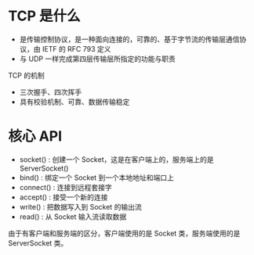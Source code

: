 # TCP 是什么
- 是传输控制协议，是一种面向连接的，可靠的、基于字节流的传输层通信协议，由 IETF 的 RFC 793 定义
- 与 UDP 一样完成第四层传输层所指定的功能与职责

TCP 的机制
- 三次握手、四次挥手
- 具有校验机制、可靠、数据传输稳定

# 核心 API
- socket() : 创建一个 Socket，这是在客户端上的，服务端上的是 ServerSocket()
- bind() : 绑定一个 Socket 到一个本地地址和端口上
- connect() : 连接到远程套接字
- accept() : 接受一个新的连接
- write() : 把数据写入到 Socket 的输出流
- read() : 从 Socket 输入流读取数据

由于有客户端和服务端的区分，客户端使用的是 Socket 类，服务端使用的是 ServerSocket 类。

